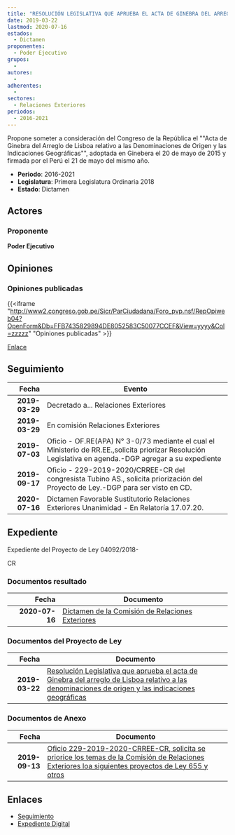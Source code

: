 ```yaml
---
title: "RESOLUCIÓN LEGISLATIVA QUE APRUEBA EL ACTA DE GINEBRA DEL ARREGLO DE LISBOA RELATIVO A LAS DENOMINACIONES DE ORIGEN Y LAS INDICACIONES GEOGRÁFICAS"
date: 2019-03-22
lastmod: 2020-07-16
estados: 
  - Dictamen
proponentes: 
  - Poder Ejecutivo
grupos: 
  - 
autores: 
  - 
adherentes: 
  - 
sectores: 
  - Relaciones Exteriores
periodos: 
  - 2016-2021
---
```


Propone someter a consideración del Congreso de la República el ""Acta de Ginebra del Arreglo de Lisboa relativo a las Denominaciones de Origen y las Indicaciones Geográficas"", adoptada en Ginebera el 20 de mayo de 2015 y firmada por el Perú el 21 de mayo del mismo año.

- **Periodo**: 2016-2021
- **Legislatura**: Primera Legislatura Ordinaria 2018
- **Estado**: Dictamen

## Actores

### Proponente

**Poder Ejecutivo**


## Opiniones

### Opiniones publicadas

{{<iframe "http://www2.congreso.gob.pe/Sicr/ParCiudadana/Foro_pvp.nsf/RepOpiweb04?OpenForm&Db=FFB7435829894DE8052583C50077CCEF&View=yyyy&Col=zzzzz" "Opiniones publicadas" >}}

[Enlace](http://www2.congreso.gob.pe/Sicr/ParCiudadana/Foro_pvp.nsf/RepOpiweb04?OpenForm&Db=FFB7435829894DE8052583C50077CCEF&View=yyyy&Col=zzzzz)

## Seguimiento

| Fecha | Evento |
|------:|--------|
| **2019-03-29** | Decretado a... Relaciones Exteriores|
| **2019-03-29** | En comisión Relaciones Exteriores|
| **2019-07-03** | Oficio - OF.RE(APA) N° 3-0/73 mediante el cual el Ministerio de RR.EE.,solicita priorizar Resolución Legislativa en agenda.-DGP agregar a su expediente|
| **2019-09-17** | Oficio - 229-2019-2020/CRREE-CR del congresista Tubino AS., solicita priorización del Proyecto de Ley.-DGP para ser visto en CD.|
| **2020-07-16** | Dictamen Favorable Sustitutorio Relaciones Exteriores Unanimidad - En Relatoría 17.07.20.|


## Expediente

Expediente del Proyecto de Ley 04092/2018-

CR


### Documentos resultado

| Fecha | Documento |
|------:|--------|
| **2020-07-16** | [Dictamen de la Comisión de Relaciones Exteriores](http://www.leyes.congreso.gob.pe/Documentos/2016_2021/Dictamenes/Proyectos_de_Ley/04092DC20MAY20200716.pdf) |

### Documentos del Proyecto de Ley

| Fecha | Documento |
|------:|--------|
| **2019-03-22** | [Resolución Legislativa que aprueba el acta de Ginebra del arreglo de Lisboa relativo a las denominaciones de origen y las indicaciones geográficas](http://www.leyes.congreso.gob.pe/Documentos/2016_2021/Proyectos_de_Ley_y_de_Resoluciones_Legislativas/PL0409220190322.pdf) |

### Documentos de Anexo

| Fecha | Documento |
|------:|--------|
| **2019-09-13** | [Oficio 229-2019-2020-CRREE-CR, solicita se priorice los temas de la Comisión de Relaciones Exteriores loa siguientes proyectos de Ley 655 y otros](http://www.leyes.congreso.gob.pe/Documentos/2016_2021/Oficios/Comisiones_Ordinarias/OFICIO-229-2019-2020-CRREE-CR.pdf) |

## Enlaces 

- [Seguimiento](http://www2.congreso.gob.pehttp://www2.congreso.gob.pe/Sicr/TraDocEstProc/CLProLey2016.nsf/f7fff46988ca05b1052578e100829cc7/e743e367f3ead668052583c50060bad9?OpenDocument)
- [Expediente Digital](http://www2.congreso.gob.pehttp://www2.congreso.gob.pe/Sicr/TraDocEstProc/CLProLey2016.nsf/f7fff46988ca05b1052578e100829cc7/e743e367f3ead668052583c50060bad9?OpenDocument&Click=05257FB7005EB655.eb71d0cf91d8294e05256cdf006b5706/$Body/0.1C6C)
